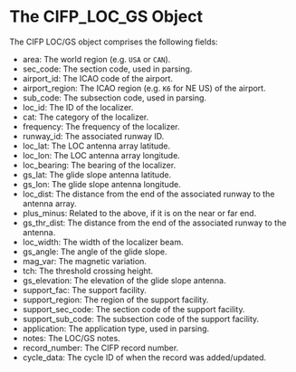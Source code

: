 # The CIFP_LOC_GS Object

The CIFP LOC/GS object comprises the following fields:

- area: The world region (e.g. `USA` or `CAN`).
- sec_code: The section code, used in parsing.
- airport_id: The ICAO code of the airport.
- airport_region: The ICAO region (e.g. `K6` for NE US) of the airport.
- sub_code: The subsection code, used in parsing.
- loc_id: The ID of the localizer.
- cat: The category of the localizer.
- frequency: The frequency of the localizer.
- runway_id: The associated runway ID.
- loc_lat: The LOC antenna array latitude.
- loc_lon: The LOC antenna array longitude.
- loc_bearing: The bearing of the localizer.
- gs_lat: The glide slope antenna latitude.
- gs_lon: The glide slope antenna longitude.
- loc_dist: The distance from the end of the associated runway to the antenna array.
- plus_minus: Related to the above, if it is on the near or far end.
- gs_thr_dist: The distance from the end of the associated runway to the antenna.
- loc_width: The width of the localizer beam.
- gs_angle: The angle of the glide slope.
- mag_var: The magnetic variation.
- tch: The threshold crossing height.
- gs_elevation: The elevation of the glide slope antenna.
- support_fac: The support facility.
- support_region: The region of the support facility.
- support_sec_code: The section code of the support facility.
- support_sub_code: The subsection code of the support facility.
- application: The application type, used in parsing.
- notes: The LOC/GS notes.
- record_number: The CIFP record number.
- cycle_data: The cycle ID of when the record was added/updated.
